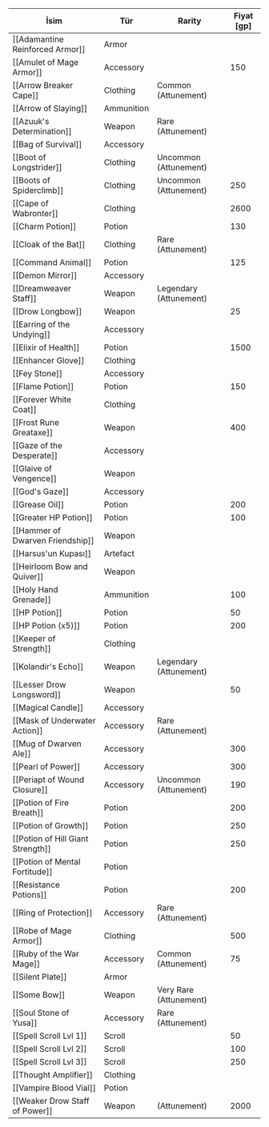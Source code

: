   
| İsim | Tür | Rarity | Fiyat [gp]|  
| --- | --- | --- | --- |  
| [[Adamantine Reinforced Armor]] | Armor |  | |  
| [[Amulet of Mage Armor]] | Accessory |  | 150|  
| [[Arrow Breaker Cape]] | Clothing | Common (Attunement) | |  
| [[Arrow of Slaying]] | Ammunition |  | |  
| [[Azuuk's Determination]] | Weapon | Rare<br>(Attunement) | |  
| [[Bag of Survival]] | Accessory |  | |  
| [[Boot of Longstrider]] | Clothing | Uncommon (Attunement) | |  
| [[Boots of Spiderclimb]] | Clothing | Uncommon (Attunement) | 250|  
| [[Cape of Wabronter]] | Clothing |  | 2600|  
| [[Charm Potion]] | Potion |  | 130|  
| [[Cloak of the Bat]] | Clothing | Rare<br>(Attunement) | |  
| [[Command Animal]] | Potion |  | 125|  
| [[Demon Mirror]] | Accessory |  | |  
| [[Dreamweaver Staff]] | Weapon | Legendary (Attunement) | |  
| [[Drow Longbow]] | Weapon |  | 25|  
| [[Earring of the Undying]] | Accessory |  | |  
| [[Elixir of Health]] | Potion |  | 1500|  
| [[Enhancer Glove]] | Clothing |  | |  
| [[Fey Stone]] | Accessory |  | |  
| [[Flame Potion]] | Potion |  | 150|  
| [[Forever White Coat]] | Clothing |  | |  
| [[Frost Rune Greataxe]] | Weapon |  | 400|  
| [[Gaze of the Desperate]] | Accessory |  | |  
| [[Glaive of Vengence]] | Weapon |  | |  
| [[God's Gaze]] | Accessory |  | |  
| [[Grease Oil]] | Potion |  | 200|  
| [[Greater HP Potion]] | Potion |  | 100|  
| [[Hammer of Dwarven Friendship]] | Weapon |  | |  
| [[Harsus'un Kupası]] | Artefact |  | |  
| [[Heirloom Bow and Quiver]] | Weapon |  | |  
| [[Holy Hand Grenade]] | Ammunition |  | 100|  
| [[HP Potion]] | Potion |  | 50|  
| [[HP Potion (x5)]] | Potion |  | 200|  
| [[Keeper of Strength]] | Clothing |  | |  
| [[Kolandir's Echo]] | Weapon | Legendary (Attunement) | |  
| [[Lesser Drow Longsword]] | Weapon |  | 50|  
| [[Magical Candle]] | Accessory |  | |  
| [[Mask of Underwater Action]] | Accessory | Rare<br>(Attunement) | |  
| [[Mug of Dwarven Ale]] | Accessory |  | 300|  
| [[Pearl of Power]] | Accessory |  | 300|  
| [[Periapt of Wound Closure]] | Accessory | Uncommon (Attunement) | 190|  
| [[Potion of Fire Breath]] | Potion |  | 200|  
| [[Potion of Growth]] | Potion |  | 250|  
| [[Potion of Hill Giant Strength]] | Potion |  | 250|  
| [[Potion of Mental Fortitude]] | Potion |  | |  
| [[Resistance Potions]] | Potion |  | 200|  
| [[Ring of Protection]] | Accessory | Rare<br>(Attunement) | |  
| [[Robe of Mage Armor]] | Clothing |  | 500|  
| [[Ruby of the War Mage]] | Accessory | Common (Attunement) | 75|  
| [[Silent Plate]] | Armor |  | |  
| [[Some Bow]] | Weapon | Very Rare (Attunement) | |  
| [[Soul Stone of Yusa]] | Accessory | Rare<br>(Attunement) | |  
| [[Spell Scroll Lvl 1]] | Scroll |  | 50|  
| [[Spell Scroll Lvl 2]] | Scroll |  | 100|  
| [[Spell Scroll Lvl 3]] | Scroll |  | 250|  
| [[Thought Amplifier]] | Clothing |  | |  
| [[Vampire Blood Vial]] | Potion |  | |  
| [[Weaker Drow Staff of Power]] | Weapon |  (Attunement) | 2000|  
